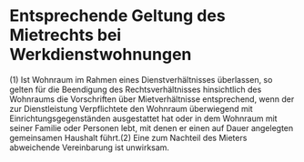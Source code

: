 # Entsprechende Geltung des Mietrechts bei Werkdienstwohnungen

(1) Ist Wohnraum im Rahmen eines Dienstverhältnisses überlassen, so gelten für die Beendigung des Rechtsverhältnisses hinsichtlich des Wohnraums die Vorschriften über Mietverhältnisse entsprechend, wenn der zur Dienstleistung Verpflichtete den Wohnraum überwiegend mit Einrichtungsgegenständen ausgestattet hat oder in dem Wohnraum mit seiner Familie oder Personen lebt, mit denen er einen auf Dauer angelegten gemeinsamen Haushalt führt.(2) Eine zum Nachteil des Mieters abweichende Vereinbarung ist unwirksam. 

